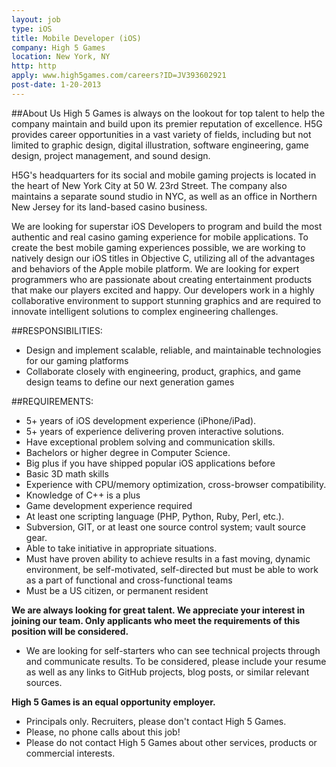 ```yaml
---
layout: job
type: iOS
title: Mobile Developer (iOS)
company: High 5 Games
location: New York, NY
http: http
apply: www.high5games.com/careers?ID=JV393602921
post-date: 1-20-2013
--- 
```


##About Us
High 5 Games is always on the lookout for top talent to help the company maintain and build upon its premier reputation of excellence. H5G provides career opportunities in a vast variety of fields, including but not limited to graphic design, digital illustration, software engineering, game design, project management, and sound design.

H5G's headquarters for its social and mobile gaming projects is located in the heart of New York City at 50 W. 23rd Street. The company also maintains a separate sound studio in NYC, as well as an office in Northern New Jersey for its land-based casino business.


We are looking for superstar iOS Developers to program and build the most authentic and real casino gaming experience for mobile applications. To create the best mobile gaming experiences possible,  we are working to natively design our iOS titles in Objective C, utilizing all of the advantages and behaviors of the Apple mobile platform.  We are looking for expert programmers who are passionate about creating entertainment products that make our players excited and happy.  Our developers work in a highly collaborative environment to support stunning graphics and are required to innovate intelligent solutions to complex engineering challenges.

##RESPONSIBILITIES:
* Design and implement scalable, reliable, and maintainable technologies for our gaming platforms
* Collaborate closely with engineering, product, graphics, and game design teams to define our next generation games

##REQUIREMENTS:

* 5+ years of iOS development experience (iPhone/iPad).
* 5+ years of experience delivering proven interactive solutions.
* Have exceptional problem solving and communication skills.
* Bachelors or higher degree in Computer Science.
* Big plus if you have shipped popular iOS applications before
* Basic 3D math skills
* Experience with CPU/memory optimization, cross-browser compatibility.
* Knowledge of C++ is a plus
* Game development experience required
* At least one scripting language (PHP, Python, Ruby, Perl, etc.).
* Subversion, GIT, or at least one source control system; vault source gear.
* Able to take initiative in appropriate situations.
* Must have proven ability to achieve results in a fast moving, dynamic environment, be self-motivated, self-directed but must be able to work as a part of functional and cross-functional teams
* Must be a US citizen, or permanent resident

**We are always looking for great talent. We appreciate your interest in joining our team. Only applicants who meet the requirements of this position will be considered.**

* We are looking for self-starters who can see technical projects through and communicate results. To be considered, please include your resume as well as any links to GitHub projects, blog posts, or similar relevant sources.

**High 5 Games is an equal opportunity employer.**

* Principals only. Recruiters, please don't contact High 5 Games.
* Please, no phone calls about this job!
* Please do not contact High 5 Games about other services, products or commercial interests.